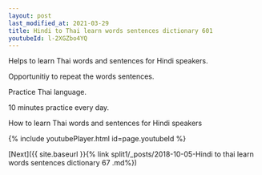 ```yaml
---
layout: post
last_modified_at: 2021-03-29
title: Hindi to Thai learn words sentences dictionary 601 
youtubeId: l-2XGZbo4YQ
---
```

 
 
Helps to learn Thai words and sentences for Hindi speakers.

Opportunitiy to repeat the words sentences. 

Practice Thai language. 
 
10 minutes practice every day. 
 
How to learn Thai words and sentences for Hindi speakers 
 
{% include youtubePlayer.html id=page.youtubeId %}
 
 
[Next]({{ site.baseurl }}{% link  split1/_posts/2018-10-05-Hindi to thai learn words sentences dictionary 67 .md%})
 
